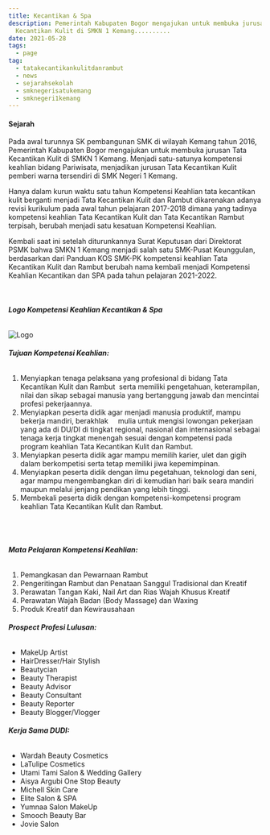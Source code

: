 ```yaml
---
title: Kecantikan & Spa
description: Pemerintah Kabupaten Bogor mengajukan untuk membuka jurusan Tata
  Kecantikan Kulit di SMKN 1 Kemang..........
date: 2021-05-28
tags:
  - page
tag:
  - tatakecantikankulitdanrambut
  - news
  - sejarahsekolah
  - smknegerisatukemang
  - smknegeri1kemang
---
```

#### **Sejarah**

Pada awal turunnya SK pembangunan SMK di wilayah Kemang tahun 2016, Pemerintah Kabupaten Bogor mengajukan untuk membuka jurusan Tata Kecantikan Kulit di SMKN 1 Kemang. Menjadi satu-satunya kompetensi keahlian bidang Pariwisata, menjadikan jurusan Tata Kecantikan Kulit pemberi warna tersendiri di SMK Negeri 1 Kemang.

Hanya dalam kurun waktu satu tahun Kompetensi Keahlian tata kecantikan kulit berganti menjadi Tata Kecantikan Kulit dan Rambut dikarenakan adanya revisi kurikulum pada awal tahun pelajaran 2017-2018 dimana yang tadinya kompetensi keahlian Tata Kecantikan Kulit dan Tata Kecantikan Rambut terpisah, berubah menjadi satu kesatuan Kompetensi Keahlian.

Kembali saat ini setelah diturunkannya Surat Keputusan dari Direktorat PSMK bahwa SMKN 1 Kemang menjadi salah satu SMK-Pusat Keunggulan, berdasarkan dari Panduan KOS SMK-PK kompetensi keahlian Tata Kecantikan Kulit dan Rambut berubah nama kembali menjadi Kompetensi Keahlian Kecantikan dan SPA pada tahun pelajaran 2021-2022.

<br>

###### **Logo Kompetensi Keahlian Kecantikan & Spa**

![](/upload/logo-tkkr-new.png "Logo")

###### **Tujuan Kompetensi Keahlian:**

1. Menyiapkan tenaga pelaksana yang profesional di bidang Tata Kecantikan Kulit dan Rambut  serta memiliki pengetahuan, keterampilan, nilai dan sikap sebagai manusia yang bertanggung jawab dan mencintai profesi pekerjaannya.
2. Menyiapkan peserta didik agar menjadi manusia produktif, mampu bekerja mandiri, berakhlak     mulia untuk mengisi lowongan pekerjaan yang ada di DU/DI di tingkat regional, nasional dan internasional sebagai tenaga kerja tingkat menengah sesuai dengan kompetensi pada program keahlian Tata Kecantikan Kulit dan Rambut.
3. Menyiapkan peserta didik agar mampu memilih karier, ulet dan gigih dalam berkompetisi serta tetap memiliki jiwa kepemimpinan.
4. Menyiapkan peserta didik dengan ilmu pegetahuan, teknologi dan seni, agar mampu mengembangkan diri di kemudian hari baik seara mandiri maupun melalui jenjang pendikan yang lebih tinggi.
5. Membekali peserta didik dengan kompetensi-kompetensi program keahlian Tata Kecantikan Kulit dan Rambut.

######  

###### **Mata Pelajaran Kompetensi Keahlian:**

1. Pemangkasan dan Pewarnaan Rambut
2. Pengeritingan Rambut dan Penataan Sanggul Tradisional dan Kreatif
3. Perawatan Tangan Kaki, Nail Art dan Rias Wajah Khusus Kreatif
4. Perawatan Wajah Badan (Body Massage) dan Waxing
5. Produk Kreatif dan Kewirausahaan

###### **Prospect Profesi Lulusan:**

* MakeUp Artist
* HairDresser/Hair Stylish
* Beautycian
* Beauty Therapist
* Beauty Advisor
* Beauty Consultant
* Beauty Reporter
* Beauty Blogger/Vlogger

###### **Kerja Sama DUDI:**

* Wardah Beauty Cosmetics
* LaTulipe Cosmetics
* Utami Tami Salon & Wedding Gallery
* Aisya Argubi One Stop Beauty
* Michell Skin Care
* Elite Salon & SPA
* Yumnaa Salon MakeUp
* Smooch Beauty Bar
* Jovie Salon
